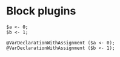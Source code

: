 # Block plugins

```polygolf
$a <- 0;
$b <- 1;
```

```polygolf block.addVarDeclarations
@VarDeclarationWithAssignment ($a <- 0);
@VarDeclarationWithAssignment ($b <- 1);
```
